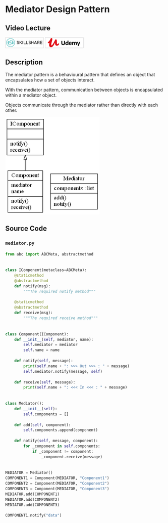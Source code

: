 # Mediator Design Pattern

## Video Lecture

<a id="skillShareVideoLink" href="https://skl.sh/34SM2Xg" target="_blank" title="Mediator Design Pattern"><img src="/img/skillshare_btn_sm.gif" alt="Mediator Design Pattern"/></a> 
<a id="udemyVideoLink" href="https://www.udemy.com/course/design-patterns-in-python/learn/lecture/16511990/?referralCode=7493DBBBF97FF2B0D24D" target="_blank" title="Mediator Design Pattern"><img src="/img/udemy_btn_sm.gif" alt="Mediator Design Pattern"/></a>

## Description

The mediator pattern is a behavioural pattern that defines an object that encapsulates how a set of objects interact.

With the mediator pattern, communication between objects is encapsulated within a mediator object.

Objects communicate through the mediator rather than directly with each other.

![Mediator Pattern UML Diagram](mediator.png)

## Source Code

### **`mediator.py`**
```python
from abc import ABCMeta, abstractmethod


class IComponent(metaclass=ABCMeta):
    @staticmethod
    @abstractmethod
    def notify(msg):
        """The required notify method"""

    @staticmethod
    @abstractmethod
    def receive(msg):
        """The required receive method"""


class Component(IComponent):
    def __init__(self, mediator, name):
        self.mediator = mediator
        self.name = name

    def notify(self, message):
        print(self.name + ": >>> Out >>> : " + message)
        self.mediator.notify(message, self)

    def receive(self, message):
        print(self.name + ": <<< In <<< : " + message)


class Mediator():
    def __init__(self):
        self.components = []

    def add(self, component):
        self.components.append(component)

    def notify(self, message, component):
        for _component in self.components:
            if _component != component:
                _component.receive(message)


MEDIATOR = Mediator()
COMPONENT1 = Component(MEDIATOR, "Component1")
COMPONENT2 = Component(MEDIATOR, "Component2")
COMPONENT3 = Component(MEDIATOR, "Component3")
MEDIATOR.add(COMPONENT1)
MEDIATOR.add(COMPONENT2)
MEDIATOR.add(COMPONENT3)

COMPONENT1.notify("data")

```